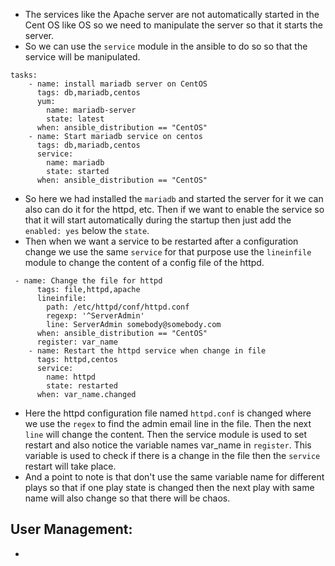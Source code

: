 - The services like the Apache server are not automatically started in the Cent OS like OS so we need to manipulate the server so that it starts the server.
- So we can use the `service` module in the ansible to do so so that the service will be manipulated.
```
tasks:
    - name: install mariadb server on CentOS
      tags: db,mariadb,centos
      yum:
        name: mariadb-server
        state: latest
      when: ansible_distribution == "CentOS"  
    - name: Start mariadb service on centos
      tags: db,mariadb,centos
      service:
        name: mariadb
        state: started 
      when: ansible_distribution == "CentOS"
```
- So here we had installed the `mariadb` and started the server for it we can also can do it for the httpd, etc. Then if we want to enable the service so that it will start automatically during the startup then just add the `enabled: yes` below the `state`.
- Then when we want a service to be restarted after a configuration change we use the same `service` for that purpose use the `lineinfile` module to change the content of a config file of the httpd.
```
 - name: Change the file for httpd
      tags: file,httpd,apache
      lineinfile:
        path: /etc/httpd/conf/httpd.conf
        regexp: '^ServerAdmin'
        line: ServerAdmin somebody@somebody.com
      when: ansible_distribution == "CentOS"
      register: var_name
    - name: Restart the httpd service when change in file
      tags: httpd,centos
      service:
        name: httpd
        state: restarted
      when: var_name.changed
```
- Here the httpd configuration file named `httpd.conf` is changed where we use the `regex` to find the admin email line in the file. Then the next `line` will change the content. Then the service module is used to set restart and also notice the variable names var_name in `register`. This variable is used to check if there is a change in the file then the `service` restart will take place. 
- And a point to note is that don't use the same variable name for different plays so that if one play state is changed then the next play with same name will also change so that there will be chaos.
## User Management:
- 